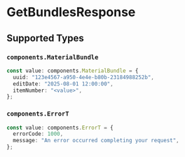 # GetBundlesResponse


## Supported Types

### `components.MaterialBundle`

```typescript
const value: components.MaterialBundle = {
  uuid: "123e4567-a950-4e4e-b80b-23184988252b",
  editDate: "2025-08-01 12:00:00",
  itemNumber: "<value>",
};
```

### `components.ErrorT`

```typescript
const value: components.ErrorT = {
  errorCode: 1000,
  message: "An error occurred completing your request",
};
```

